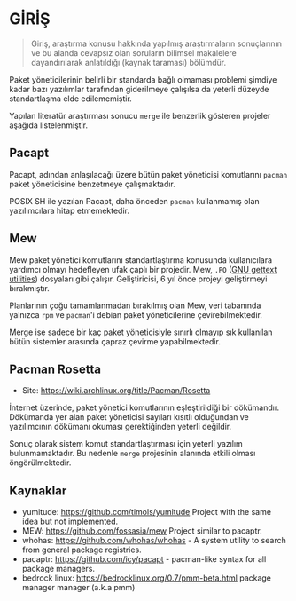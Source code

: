 # GİRİŞ

> Giriş, araştırma konusu hakkında yapılmış araştırmaların sonuçlarının ve bu alanda cevapsız olan soruların bilimsel
> makalelere dayandırılarak anlatıldığı (kaynak taraması) bölümdür.

[//]: # (GENE, projesi yapılan derin literatür araştırması sonucunda benzersiz bir proje olarak ortaya çıkmıştır.)

Paket yöneticilerinin belirli bir standarda bağlı olmaması problemi şimdiye kadar bazı
yazılımlar tarafından giderilmeye çalışılsa da yeterli düzeyde standartlaşma elde edilememiştir.

Yapılan literatür araştırması sonucu `merge` ile benzerlik gösteren projeler aşağıda listelenmiştir.

## Pacapt

Pacapt, adından anlaşılacağı üzere bütün paket yöneticisi komutlarını `pacman` paket yöneticisine
benzetmeye çalışmaktadır.

POSIX SH ile yazılan Pacapt, daha önceden `pacman` kullanmamış olan yazılımcılara hitap
etmemektedir.

## Mew

Mew paket yönetici komutlarını standartlaştırma konusunda kullanıcılara yardımcı olmayı hedefleyen ufak çaplı bir
projedir. Mew, `.PO` ([GNU gettext utilities](https://www.gnu.org/software/gettext/manual/html_node/PO-Files.html))
dosyaları gibi çalışır.  Geliştiricisi, 6 yıl önce projeyi geliştirmeyi bırakmıştır.

Planlarının çoğu tamamlanmadan bırakılmış olan Mew, veri tabanında yalnızca `rpm` ve `pacman`'i
debian paket yöneticilerine çevirebilmektedir.

Merge ise sadece bir kaç paket yöneticisiyle sınırlı olmayıp sık kullanılan bütün sistemler arasında
çapraz çevirme yapabilmektedir.

## Pacman Rosetta

- Site: <https://wiki.archlinux.org/title/Pacman/Rosetta>

İnternet üzerinde, paket yönetici komutlarının eşleştirildiği bir dökümandır. Dökümanda yer alan paket yöneticisi sayıları kısıtlı olduğundan
ve yazılımcının dökümanı okuması gerektiğinden yeterli değildir.

Sonuç olarak sistem komut standartlaştırması için yeterli yazılım bulunmamaktadır.
Bu nedenle `merge` projesinin alanında etkili olması öngörülmektedir.

## Kaynaklar

- yumitude: <https://github.com/timols/yumitude> Project with the same idea but not implemented.
- MEW: <https://github.com/fossasia/mew> Project similar to pacaptr.
- whohas: <https://github.com/whohas/whohas> - A system utility to search from general package registries.
- pacaptr: <https://github.com/icy/pacapt> - pacman-like syntax for all package managers.
- bedrock linux: <https://bedrocklinux.org/0.7/pmm-beta.html> package manager manager (a.k.a pmm)
